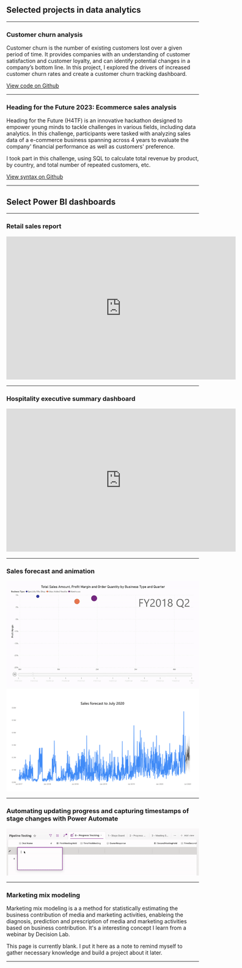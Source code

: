 ## Selected projects in data analytics

---

### Customer churn analysis

Customer churn is the number of existing customers lost over a given period of time. It provides companies with an understanding of customer satisfaction and customer loyalty, and can identify potential changes in a company’s bottom line. In this project, I explored the drivers of increased customer churn rates and create a customer churn tracking dashboard.

[View code on Github](https://github.com/hellohuykha/hellohuykha.github.io/tree/master/projects/customer_churn_reduction)

---

### Heading for the Future 2023: Ecommerce sales analysis

Heading for the Future (H4TF) is an innovative hackathon designed to empower young minds to tackle challenges in various fields, including data analytics. In this challenge, participants were tasked with analyzing sales data of a e-commerce business spanning across 4 years to evaluate the company' financial performance as well as customers' preference.

I took part in this challenge, using SQL to calculate total revenue by product, by country, and total number of repeated customers, etc.

[View syntax on Github](https://github.com/hellohuykha/hellohuykha.github.io/tree/master/projects/ecommerce_sales_analysis)

---
## Select Power BI dashboards

---

### Retail sales report

<iframe title="Sales report" width="600" height="373.5" src="https://app.powerbi.com/view?r=eyJrIjoiNjUzZTJhNDgtYzhlMS00MjJkLTgwZmUtNTFjYmE3Y2JmYzU4IiwidCI6ImZhOWNhMWYwLWU5MTktNGEyYi04NjU3LTZjM2E3NjBiY2NlMCIsImMiOjEwfQ%3D%3D" frameborder="0" allowFullScreen="true"></iframe>

---

### Hospitality executive summary dashboard

<iframe title="Airbnb Executive Summary Dashboard" width="600" height="373.5" src="https://app.powerbi.com/view?r=eyJrIjoiMjNmMmU2OTMtZGM5Zi00YjBhLWJhY2ItMWQ1Yzc3YzIwMDkyIiwidCI6ImZhOWNhMWYwLWU5MTktNGEyYi04NjU3LTZjM2E3NjBiY2NlMCIsImMiOjEwfQ%3D%3D" frameborder="0" allowFullScreen="true"></iframe>

---

### Sales forecast and animation

<img src="images/sales_animated.gif?raw=true" />
<img src="images/sales_forecast.png?raw=true" />

---

### Automating updating progress and capturing timestamps of stage changes with Power Automate

<img src="images/power_automate.gif?raw=true" />

---

### Marketing mix modeling

Marketing mix modeling is a a method for statistically estimating the business contribution of media and marketing activities, enableing the diagnosis, prediction and prescription of media and marketing activities based on business contribution. It's a interesting concept I learn from a webinar by Decision Lab.

This page is currently blank. I put it here as a note to remind myself to gather necessary knowledge and build a project about it later.

---
